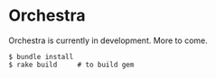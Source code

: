 Orchestra
=========

Orchestra is currently in development. More to come.

```
$ bundle install
$ rake build     # to build gem
```


